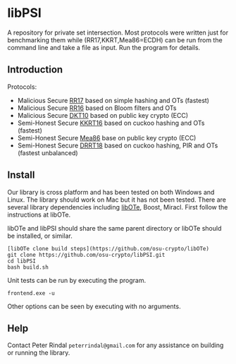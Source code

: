 # libPSI
A repository for private set intersection. Most protocols were written just for benchmarking them while (RR17,KKRT,Mea86=ECDH) can be run from the command line and take a file as input. Run the program for details.


## Introduction
Protocols:

 * Malicious Secure [RR17](https://eprint.iacr.org/2017/769) based on simple hashing and OTs (fastest)
 * Malicious Secure [RR16](https://eprint.iacr.org/2016/746) based on Bloom filters and OTs
 * Malicious Secure [DKT10](https://eprint.iacr.org/2010/469) based on public key crypto (ECC)
 * Semi-Honest Secure [KKRT16](https://eprint.iacr.org/2016/799) based on cuckoo hashing and OTs (fastest)
 * Semi-Honest Secure [Mea86](http://ieeexplore.ieee.org/document/6234849/) base on public key crypto (ECC)
 * Semi-Honest Secure [DRRT18](https://eprint.iacr.org/2018/579.pdf) based on cuckoo hashing, PIR and OTs (fastest unbalanced)
 
## Install

Our library is cross platform and has been tested on both Windows and Linux. The library should work on Mac but it has not been tested. There are several library dependencies including [libOTe](https://github.com/osu-crypto/libOte), Boost, Miracl. First follow the instructions at libOTe. 


libOTe and libPSI should share the same parent directory or libOTe should be installed, or similar.

```
[libOTe clone build steps](https://github.com/osu-crypto/libOTe)
git clone https://github.com/osu-crypto/libPSI.git
cd libPSI
bash build.sh
```

Unit tests can be run by executing the program.

```
frontend.exe -u
```
Other options can be seen by executing with no arguments.
## Help

Contact Peter Rindal `peterrindal@gmail.com` for any assistance on building or running the library.
